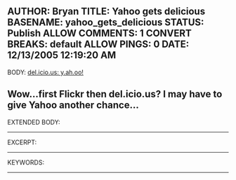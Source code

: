AUTHOR: Bryan
TITLE: Yahoo gets delicious
BASENAME: yahoo_gets_delicious
STATUS: Publish
ALLOW COMMENTS: 1
CONVERT BREAKS: __default__
ALLOW PINGS: 0
DATE: 12/13/2005 12:19:20 AM
-----
BODY:
<a title="del.icio.us: y.ah.oo!" href="http://blog.del.icio.us/blog/2005/12/yahoo.html">del.icio.us: y.ah.oo!</a>

Wow...first Flickr then del.icio.us? I may have to give Yahoo another chance...
-----
EXTENDED BODY:

-----
EXCERPT:

-----
KEYWORDS:

-----



